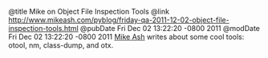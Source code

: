 @title Mike on Object File Inspection Tools
@link http://www.mikeash.com/pyblog/friday-qa-2011-12-02-object-file-inspection-tools.html
@pubDate Fri Dec 02 13:22:20 -0800 2011
@modDate Fri Dec 02 13:22:20 -0800 2011
<a href="http://www.mikeash.com/pyblog/friday-qa-2011-12-02-object-file-inspection-tools.html">Mike Ash</a> writes about some cool tools: otool, nm, class-dump, and otx.
